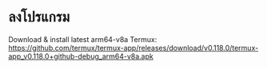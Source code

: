 # ลงโปรแกรม
Download & install latest arm64-v8a Termux: 
https://github.com/termux/termux-app/releases/download/v0.118.0/termux-app_v0.118.0+github-debug_arm64-v8a.apk
